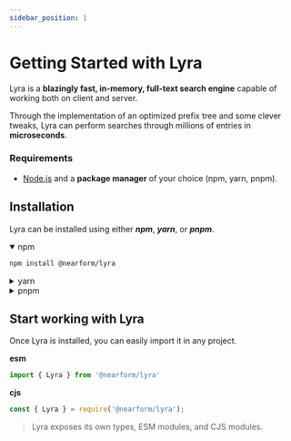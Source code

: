 ```yaml
---
sidebar_position: 1
---
```


# Getting Started with Lyra

Lyra is a **blazingly fast, in-memory, full-text search engine** capable of working both on client and server.

Through the implementation of an optimized prefix tree and some clever tweaks, Lyra can perform searches through millions of entries in **microseconds**.

### Requirements

- [Node.js](https://nodejs.org/en/download/) and a **package manager** of your choice (npm, yarn, pnpm).

## Installation

Lyra can be installed using either ***npm***, ***yarn***, or ***pnpm***.

<details open><summary>npm</summary>

```bash
npm install @nearform/lyra
```

</details>


<details><summary>yarn</summary>

```bash
yarn add @nearform/lyra
```

</details>

<details><summary>pnpm</summary>

```bash
pnpm add @nearform/lyra
```

</details>

## Start working with Lyra

Once Lyra is installed, you can easily import it in any project. 

**esm**
```js
import { Lyra } from '@nearform/lyra'
```

**cjs**
```js
const { Lyra } = require('@nearform/lyra');
```

> Lyra exposes its own types, ESM modules, and CJS modules.
